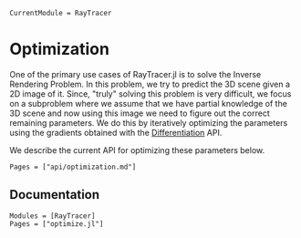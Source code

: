 ```@meta
CurrentModule = RayTracer
```

# Optimization

One of the primary use cases of RayTracer.jl is to solve the Inverse Rendering Problem. In this problem, we
try to predict the 3D scene given a 2D image of it. Since, "truly" solving this problem is very difficult,
we focus on a subproblem where we assume that we have partial knowledge of the 3D scene and now using this
image we need to figure out the correct remaining parameters. We do this by iteratively optimizing the parameters
using the gradients obtained with the [Differentiation](@ref) API.

We describe the current API for optimizing these parameters below.

```@index
Pages = ["api/optimization.md"]
```

## Documentation

```@autodocs
Modules = [RayTracer]
Pages = ["optimize.jl"]
```
